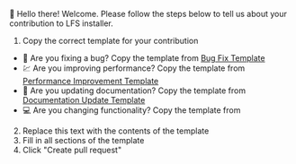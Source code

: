 :wave: Hello there! Welcome. Please follow the steps below to tell us about your contribution to LFS installer.

1. Copy the correct template for your contribution
  - :bug: Are you fixing a bug? Copy the template from [Bug Fix Template]()
  - :chart: Are you improving performance? Copy the template from [Performance Improvement Template]()
  - :memo: Are you updating documentation? Copy the template from [Documentation Update Template]()
  - :computer: Are you changing functionality? Copy the template from 
2. Replace this text with the contents of the template
3. Fill in all sections of the template
4. Click "Create pull request"